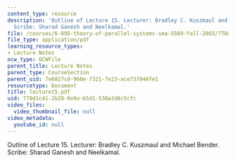 ```yaml
---
content_type: resource
description: 'Outline of Lecture 15. Lecturer: Bradley C. Kuszmaul and Michael Bender.
  Scribe: Sharad Ganesh and Neelkamal.'
file: /courses/6-895-theory-of-parallel-systems-sma-5509-fall-2003/778d1c412b280e9ab5d1538a3d8c5cfc_lecture15.pdf
file_type: application/pdf
learning_resource_types:
- Lecture Notes
ocw_type: OCWFile
parent_title: Lecture Notes
parent_type: CourseSection
parent_uid: 7e6827cd-960e-7321-7e23-ace737046fe1
resourcetype: Document
title: lecture15.pdf
uid: 778d1c41-2b28-0e9a-b5d1-538a3d8c5cfc
video_files:
  video_thumbnail_file: null
video_metadata:
  youtube_id: null
---
```

Outline of Lecture 15. Lecturer: Bradley C. Kuszmaul and Michael Bender. Scribe: Sharad Ganesh and Neelkamal.

